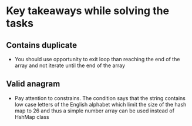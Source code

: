 # Key takeaways while solving the tasks

## Contains duplicate

- You should use opportunity to exit loop than reaching the end of the array and not iterate until the end of the array

## Valid anagram

- Pay attention to constrains. The condition says that the string contains low case letters of the English alphabet which limit the size of the hash map to 26 and thus a simple number array can be used instead of HshMap class